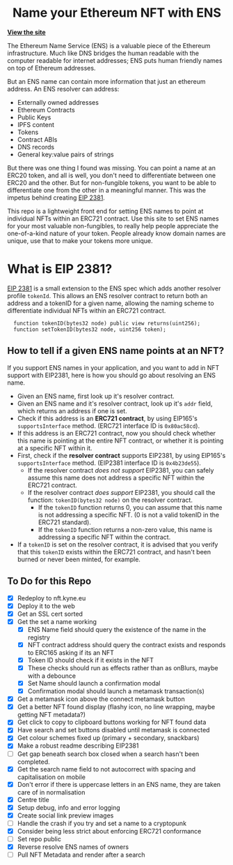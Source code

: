 <h1 align="center">
  Name your Ethereum NFT with ENS
</h1>

<b><a href="https://nft.kyne.eu" target="_blank">View the site</a></b>

The Ethereum Name Service (ENS) is a valuable piece of the Ethereum infrastructure. Much like DNS bridges the human readable with the computer readable for internet addresses; ENS puts human friendly names on top of Ethereum addresses. 

But an ENS name can contain more information that just an ethereum address. An ENS resolver can address:
- Externally owned addresses
- Ethereum Contracts
- Public Keys
- IPFS content
- Tokens
- Contract ABIs
- DNS records
- General key:value pairs of strings

But there was one thing I found was missing. You can point a name at an ERC20 token, and all is well, you don't need to differentiate between one ERC20 and the other. But for non-fungible tokens, you want to be able to differentiate one from the other in a meaningful manner. This was the impetus behind creating [EIP 2381](https://github.com/ethereum/EIPs/pull/2381). 

This repo is a lightweight front end for setting ENS names to point at individual NFTs within an ERC721 contract. Use this site to set ENS names for your most valuable non-fungibles, to really help people appreciate the one-of-a-kind nature of your token. People already know domain names are unique, use that to make your tokens more unique. 

# What is EIP 2381?

[EIP 2381](https://github.com/ethereum/EIPs/pull/2381) is a small extension to the ENS spec which adds another resolver profile `tokenId`. This allows an ENS resolver contract to return both an address and a tokenID for a given name, allowing the naming scheme to differentiate individual NFTs within an ERC721 contract.

```
  function tokenID(bytes32 node) public view returns(uint256);
  function setTokenID(bytes32 node, uint256 token);
```

## How to tell if a given ENS name points at an NFT? 

If you support ENS names in your application, and you want to add in NFT support with EIP2381, here is how you should go about resolving an ENS name. 
- Given an ENS name, first look up it's resolver contract.
- Given an ENS name and it's resolver contract, look up it's `addr` field, which returns an address if one is set. 
- Check if this address is an **ERC721 contract**, by using EIP165's `supportsInterface` method. (ERC721 interface ID is `0x80ac58cd`).
- If this address is an ERC721 contract, now you should check whether this name is pointing at the entire NFT contract, or whether it is pointing at a specific NFT within it. 
- First, check if the **resolver contract** supports EIP2381, by using EIP165's `supportsInterface` method. (EIP2381 interface ID is `0x4b23de55`).
  - If the resolver contract *does not support* EIP2381, you can safely assume this name does not address a specific NFT within the ERC721 contract.
  - If the resolver contract *does support* EIP2381, you should call the function: `tokenID(bytes32 node)` on the resolver contract.
    - If the `tokenID` function returns 0, you can assume that this name is not addressing a specific NFT. (0 is not a valid tokenID in the ERC721 standard).
    - If the `tokenID` function returns a non-zero value, this name is addressing a specific NFT within the contract.
- If a `tokenID` is set on the resolver contract, it is advised that you verify that this `tokenID` exists within the ERC721 contract, and hasn't been burned or never been minted, for example. 

## To Do for this Repo
- [x] Redeploy to nft.kyne.eu
- [x] Deploy it to the web
- [x] Get an SSL cert sorted
- [x] Get the set a name working
    - [x] ENS Name field should query the existence of the name in the registry
    - [x] NFT contract address should query the contract exists and responds to ERC165 asking if its an NFT
    - [x] Token ID should check if it exists in the NFT
    - [x] These checks should run as effects rather than as onBlurs, maybe with a debounce
    - [x] Set Name should launch a confirmation modal
    - [x] Confirmation modal should launch a metamask transaction(s)
- [x] Get a metamask icon above the connect metamask button
- [x] Get a better NFT found display (flashy icon, no line wrapping, maybe getting NFT metadata?)
- [x] Get click to copy to clipboard buttons working for NFT found data
- [x] Have search and set buttons disabled until metamask is connected
- [x] Get colour schemes fixed up (primary + secondary, snackbars)
- [x] Make a robust readme describing EIP2381
- [ ] Get gap beneath search box closed when a search hasn't been completed.
- [x] Get the search name field to not autocorrect with spacing and capitalisation on mobile
- [x] Don't error if there is uppercase letters in an ENS name, they are taken care of in normalisation
- [x] Centre title
- [x] Setup debug, info and error logging
- [x] Create social link preview images
- [ ] Handle the crash if you try and set a name to a cryptopunk
- [x] Consider being less strict about enforcing ERC721 conformance
- [ ] Set repo public
- [x] Reverse resolve ENS names of owners
- [ ] Pull NFT Metadata and render after a search
